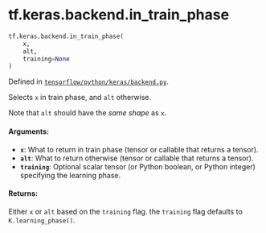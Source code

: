 <div itemscope itemtype="http://developers.google.com/ReferenceObject">
<meta itemprop="name" content="tf.keras.backend.in_train_phase" />
<meta itemprop="path" content="Stable" />
</div>

# tf.keras.backend.in_train_phase

``` python
tf.keras.backend.in_train_phase(
    x,
    alt,
    training=None
)
```



Defined in [`tensorflow/python/keras/backend.py`](/code/stable/tensorflow/python/keras/backend.py).

Selects `x` in train phase, and `alt` otherwise.

Note that `alt` should have the *same shape* as `x`.

#### Arguments:

* <b>`x`</b>: What to return in train phase
        (tensor or callable that returns a tensor).
* <b>`alt`</b>: What to return otherwise
        (tensor or callable that returns a tensor).
* <b>`training`</b>: Optional scalar tensor
        (or Python boolean, or Python integer)
        specifying the learning phase.


#### Returns:

Either `x` or `alt` based on the `training` flag.
the `training` flag defaults to `K.learning_phase()`.